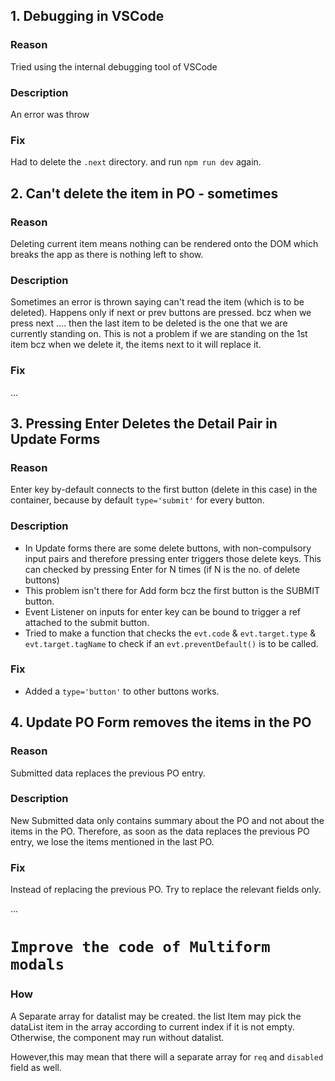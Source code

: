 ## 1. Debugging in VSCode

### Reason

Tried using the internal debugging tool of VSCode

### Description

An error was throw

### Fix

Had to delete the `.next` directory. and run `npm run dev` again.

## 2. Can't delete the item in PO - sometimes

### Reason

Deleting current item means nothing can be rendered onto the DOM which breaks the app as there is nothing left to show.

### Description

Sometimes an error is thrown saying can't read the item (which is to be deleted).
Happens only if next or prev buttons are pressed.
bcz when we press next .... then the last item to be deleted is the one that we are currently standing on.
This is not a problem if we are standing on the 1st item bcz when we delete it, the items next to it will replace it.

### Fix

...

<!-- Had to delete the `.next` directory. and run `npm run dev` again. -->

## 3. Pressing Enter Deletes the Detail Pair in Update Forms

### Reason

Enter key by-default connects to the first button (delete in this case) in the container, because by default `type='submit'` for every button.

### Description

- In Update forms there are some delete buttons, with non-compulsory input pairs and therefore pressing enter triggers those delete keys. This can checked by pressing Enter for N times (if N is the no. of delete buttons)
- This problem isn't there for Add form bcz the first button is the SUBMIT button.
- Event Listener on inputs for enter key can be bound to trigger a ref attached to the submit button.
- Tried to make a function that checks the `evt.code` & `evt.target.type` & `evt.target.tagName` to check if an `evt.preventDefault()` is to be called.

### Fix

- Added a `type='button'` to other buttons works.

## 4. Update PO Form removes the items in the PO

### Reason

Submitted data replaces the previous PO entry.

### Description

New Submitted data only contains summary about the PO and not about the items in the PO. Therefore, as soon as the data replaces the previous PO entry, we lose the items mentioned in the last PO.

### Fix

Instead of replacing the previous PO. Try to replace the relevant fields only.

...

# `Improve the code of Multiform modals`

### How

A Separate array for datalist may be created. the list Item may pick the dataList item in the array according to current index if it is not empty. Otherwise, the component may run without datalist.

However,this may mean that there will a separate array for `req` and `disabled` field as well.
